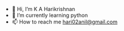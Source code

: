 - 👋 Hi, I’m K A Harikrishnan
- 🌱 I’m currently learning python
- 📫 How to reach me hari02anil@gmail.com

<!---
hari02anil/hari02anil is a ✨ special ✨ repository because its `README.md` (this file) appears on your GitHub profile.
You can click the Preview link to take a look at your changes.
--->
